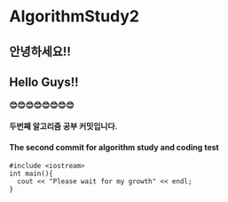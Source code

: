 # AlgorithmStudy2
## 안녕하세요!!
## Hello Guys!!
#### 😊😊😊😊😊😊😊😊
#### 두번째 알고리즘 공부 커밋입니다.
#### The second commit for algorithm study and coding test

```
#include <iostream>
int main(){
  cout << "Please wait for my growth" << endl;
}
```
